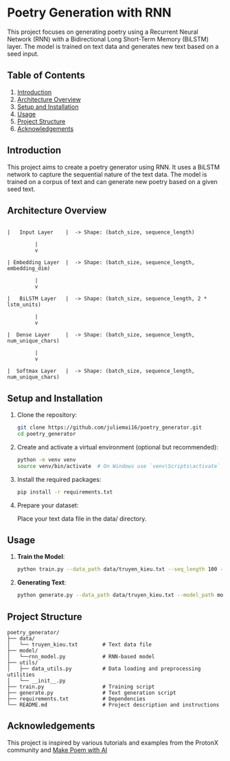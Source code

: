 # Poetry Generation with RNN

This project focuses on generating poetry using a Recurrent Neural Network (RNN) with a Bidirectional Long Short-Term Memory (BiLSTM) layer. The model is trained on text data and generates new text based on a seed input.

## Table of Contents
1. [Introduction](#introduction)
2. [Architecture Overview](#architecture-overview)
3. [Setup and Installation](#setup-and-installation)
4. [Usage](#usage)
5. [Project Structure](#project-structure)
6. [Acknowledgements](#acknowledgements)

## Introduction

This project aims to create a poetry generator using RNN. It uses a BiLSTM network to capture the sequential nature of the text data. The model is trained on a corpus of text and can generate new poetry based on a given seed text.

## Architecture Overview

```plaintext

|   Input Layer    |  -> Shape: (batch_size, sequence_length)

         |
         v

| Embedding Layer  |  -> Shape: (batch_size, sequence_length, embedding_dim)

         |
         v

|   BiLSTM Layer   |  -> Shape: (batch_size, sequence_length, 2 * lstm_units)

         |
         v

|  Dense Layer     |  -> Shape: (batch_size, sequence_length, num_unique_chars)

         |
         v

|  Softmax Layer   |  -> Shape: (batch_size, sequence_length, num_unique_chars)

```

## Setup and Installation
1. Clone the repository:
    ```bash
    git clone https://github.com/juliemai16/poetry_generator.git
    cd poetry_generator
    ```

2. Create and activate a virtual environment (optional but recommended):
    ```bash
    python -m venv venv
    source venv/bin/activate  # On Windows use `venv\Scripts\activate`
    ```

3. Install the required packages:
    ```bash
    pip install -r requirements.txt
    ```
4. Prepare your dataset:

    Place your text data file in the data/ directory.

## Usage
1. **Train the Model**:
    ```bash
    python train.py --data_path data/truyen_kieu.txt --seq_length 100 --embedding_dim 256 --lstm_units 256 --epochs 20 --batch_size 64 --model_path model/poetry_model.h5
    ```

2. **Generating Text**:
    ```bash
    python generate.py --data_path data/truyen_kieu.txt --model_path model/poetry_model.h5 --seq_length 100 --seed_text "Trăm năm trong cõi người ta" --length 100 --temperature 1.0
    ```

## Project Structure
```
poetry_generator/
├── data/
│   └── truyen_kieu.txt        # Text data file
├── model/
│   └──rnn_model.py            # RNN-based model 
├── utils/
│   ├── data_utils.py          # Data loading and preprocessing utilities
│   └── __init__.py
├── train.py                   # Training script
├── generate.py                # Text generation script
├── requirements.txt           # Dependencies
└── README.md                  # Project description and instructions
```

## Acknowledgements
This project is inspired by various tutorials and examples from the ProtonX community and [Make Poem with AI](https://tiensu.github.io/blog/84_make_poem_with_ai/)
